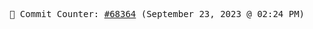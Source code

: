 <p align="center">
    <samp>
        📮 Commit Counter: <a href="https://github.com/Javascript-void0/Javascript-void0/commits/main">#68364</a> (September 23, 2023 @ 02:24 PM)
    </samp>
</p>
